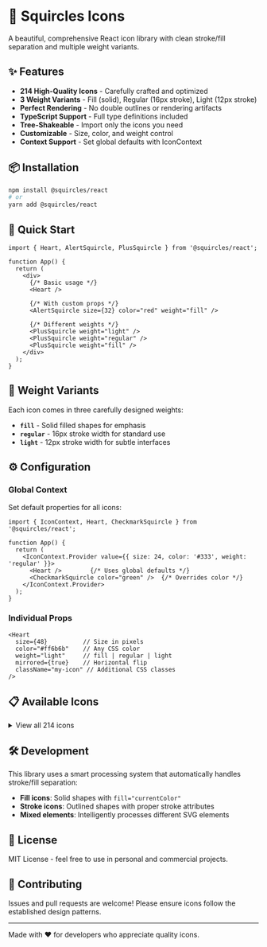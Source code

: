# 🔸 Squircles Icons

A beautiful, comprehensive React icon library with clean stroke/fill separation and multiple weight variants.

## ✨ Features

- **214 High-Quality Icons** - Carefully crafted and optimized
- **3 Weight Variants** - Fill (solid), Regular (16px stroke), Light (12px stroke)  
- **Perfect Rendering** - No double outlines or rendering artifacts
- **TypeScript Support** - Full type definitions included
- **Tree-Shakeable** - Import only the icons you need
- **Customizable** - Size, color, and weight control
- **Context Support** - Set global defaults with IconContext

## 📦 Installation

```bash
npm install @squircles/react
# or
yarn add @squircles/react
```

## 🚀 Quick Start

```tsx
import { Heart, AlertSquircle, PlusSquircle } from '@squircles/react';

function App() {
  return (
    <div>
      {/* Basic usage */}
      <Heart />
      
      {/* With custom props */}
      <AlertSquircle size={32} color="red" weight="fill" />
      
      {/* Different weights */}
      <PlusSquircle weight="light" />
      <PlusSquircle weight="regular" />
      <PlusSquircle weight="fill" />
    </div>
  );
}
```

## 🎨 Weight Variants

Each icon comes in three carefully designed weights:

- **`fill`** - Solid filled shapes for emphasis
- **`regular`** - 16px stroke width for standard use  
- **`light`** - 12px stroke width for subtle interfaces

## ⚙️ Configuration

### Global Context

Set default properties for all icons:

```tsx
import { IconContext, Heart, CheckmarkSquircle } from '@squircles/react';

function App() {
  return (
    <IconContext.Provider value={{ size: 24, color: '#333', weight: 'regular' }}>
      <Heart />        {/* Uses global defaults */}
      <CheckmarkSquircle color="green" />  {/* Overrides color */}
    </IconContext.Provider>
  );
}
```

### Individual Props

```tsx
<Heart 
  size={48}          // Size in pixels
  color="#ff6b6b"    // Any CSS color
  weight="light"     // fill | regular | light
  mirrored={true}    // Horizontal flip
  className="my-icon" // Additional CSS classes
/>
```

## 📋 Available Icons

<details>
<summary>View all 214 icons</summary>

- Alert, AlertExclamation, AlertSquircle
- Apple, AppleBite, Avacado
- ArchiveMailbox, ArchiveMailboxFull
- Arrow icons (ChevronDown, ChevronUp, LeftArrow, etc.)
- Bag, BagBriefCase, BagShopping
- Basketball, BasketballCourt
- Battery, BatterCharge
- Bell notifications, Bookmark
- Calendar variants, Camera
- Chat, Checkmark, CheckmarkSquircle
- Clock, Cloud (Download, Upload)
- Coffee, Cup variants
- Dashboard, Download, Upload
- Email, File management
- Heart, HeartBroken, HeartRate
- Home, House variants
- Information, Lock/Unlock
- Media controls (Play, Pause, Stop)
- Navigation arrows, Plus/Minus
- Search, Settings, Shopping
- User management
- And many more...

</details>

## 🛠️ Development

This library uses a smart processing system that automatically handles stroke/fill separation:

- **Fill icons**: Solid shapes with `fill="currentColor"`
- **Stroke icons**: Outlined shapes with proper stroke attributes
- **Mixed elements**: Intelligently processes different SVG elements

## 📄 License

MIT License - feel free to use in personal and commercial projects.

## 🤝 Contributing

Issues and pull requests are welcome! Please ensure icons follow the established design patterns.

---

Made with ❤️ for developers who appreciate quality icons.
